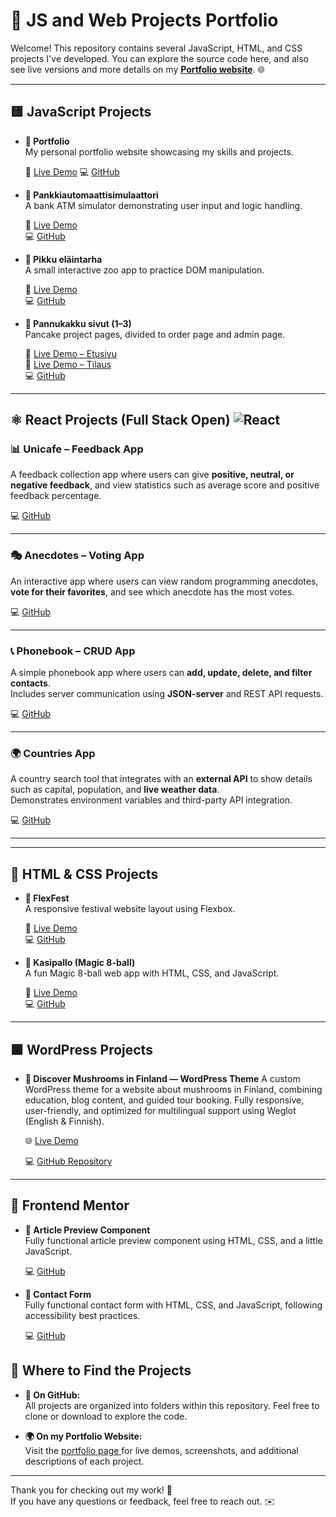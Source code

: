 # 🚀 JS and Web Projects Portfolio

Welcome! This repository contains several JavaScript, HTML, and CSS projects I've developed. You can explore the source code here, and also see live versions and more details on my **[Portfolio website](https://nyukaa.github.io/BCNew/Portfolio/index.html)**. 🌐

---

## 🟨 JavaScript Projects

- **📁 Portfolio**  
  My personal portfolio website showcasing my skills and projects.

  🔗 [Live Demo](https://nyukaa.github.io/BCNew/Portfolio/index.html) 
  💻 [GitHub](https://github.com/Nyukaa/BCNew/tree/main/HTML/profile_page_project)

- **🏧 Pankkiautomaattisimulaattori**  
  A bank ATM simulator demonstrating user input and logic handling.

  🔗 [Live Demo](https://pankkiautomaattisimulaattori.web.app)  
  💻 [GitHub](https://github.com/Nyukaa/BCNew/tree/main/JSHarjoitukset/viikko_4/Pankki)

- **🐾 Pikku eläintarha**  
  A small interactive zoo app to practice DOM manipulation.

  🔗 [Live Demo](https://pikku-elaintarha-88c4c.web.app)  
  💻 [GitHub](https://github.com/Nyukaa/BCNew/tree/main/JSHarjoitukset/viikko_7/eläntarha)

- **🥞 Pannukakku sivut (1–3)**  
  Pancake project pages, divided to order page and admin page.

  🔗 [Live Demo – Etusivu](https://pannukakku-87646.web.app)  
  🔗 [Live Demo – Tilaus](https://pannukakku-87646.web.app/tilaus.html)  
  💻 [GitHub](https://github.com/Nyukaa/BCNew/tree/main/HTML/09-viikko/Pannukakku)

---

## ⚛️ React Projects (Full Stack Open) ![React](https://img.shields.io/badge/React-20232A?style=for-the-badge&logo=react&logoColor=61DAFB)

### 📊 Unicafe – Feedback App

A feedback collection app where users can give **positive, neutral, or negative feedback**, and view statistics such as average score and positive feedback percentage.

💻 [GitHub](https://github.com/Nyukaa/BCNew/blob/main/React/02-soveltavat-tehtavat/ex11/README.md)

---

### 🎭 Anecdotes – Voting App

An interactive app where users can view random programming anecdotes, **vote for their favorites**, and see which anecdote has the most votes.

💻 [GitHub](https://github.com/Nyukaa/BCNew/tree/main/React/02-soveltavat-tehtavat/ex14)

---

### 📞 Phonebook – CRUD App

A simple phonebook app where users can **add, update, delete, and filter contacts**.  
Includes server communication using **JSON-server** and REST API requests.

💻 [GitHub](https://github.com/Nyukaa/BCNew/tree/main/React/02-soveltavat-tehtavat/ex2_17)

---

### 🌍 Countries App

A country search tool that integrates with an **external API** to show details such as capital, population, and **live weather data**.  
Demonstrates environment variables and third-party API integration.

💻 [GitHub](https://github.com/Nyukaa/BCNew/tree/main/React/02-soveltavat-tehtavat/ex2_20)

---

---

## 🎨 HTML & CSS Projects

- **🎉 FlexFest**  
  A responsive festival website layout using Flexbox.

  🔗 [Live Demo](https://flex-haroijtus.web.app/)  
  💻 [GitHub](https://github.com/Nyukaa/BCNew/tree/main/HTML/06-viikko/Flex-haroijtus)

- **🎱 Kasipallo (Magic 8-ball)**  
  A fun Magic 8-ball web app with HTML, CSS, and JavaScript.

  🔗 [Live Demo](https://magic-ball-1418b.web.app/)  
  💻 [GitHub](https://github.com/Nyukaa/BCNew/tree/main/HTML/08-viikko/magic_ball)

---

## 🟩 WordPress Projects

- **🐾 Discover Mushrooms in Finland — WordPress Theme**
  A custom WordPress theme for a website about mushrooms in Finland, combining education, blog content, and guided tour booking. Fully responsive, user-friendly, and optimized for multilingual support using Weglot (English & Finnish).

  🌐 [Live Demo](https://discovermushrooms.fwh.is/)

  💻 [GitHub Repository](https://github.com/Nyukaa/BCNew/tree/main/Wordpress/discovermushrooms/app/public/wp-content/themes/nature)

---

## 🎨 Frontend Mentor

- **📰 Article Preview Component**  
  Fully functional article preview component using HTML, CSS, and a little JavaScript.

  💻 [GitHub](https://github.com/Nyukaa/BCNew/tree/main/FrontendMentor/article-preview-component-master)

- **📩 Contact Form**  
  Fully functional contact form with HTML, CSS, and JavaScript, following accessibility best practices.

  💻 [GitHub](https://github.com/Nyukaa/BCNew/blob/main/FrontendMentor/contact-form-main/)

## 📍 Where to Find the Projects

- **📂 On GitHub:**  
  All projects are organized into folders within this repository. Feel free to clone or download to explore the code.

- **🌍 On my Portfolio Website:**  
  Visit the [portfolio page ](https://nyukaa.github.io/BCNew/Portfolio/index.html) for live demos, screenshots, and additional descriptions of each project.

---

Thank you for checking out my work! 🙏  
If you have any questions or feedback, feel free to reach out. ✉️
